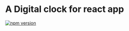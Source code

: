 # A Digital clock for react app
[![npm version](https://img.shields.io/npm/v/@mahdi72/digital-clock)](https://www.npmjs.com/package/@mahdi72/digital-clock)